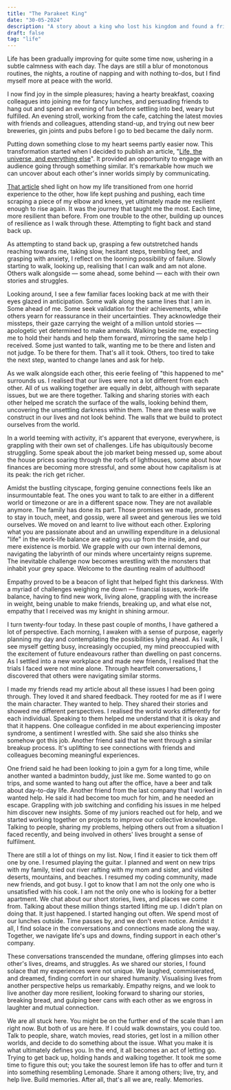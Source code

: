 ```yaml
---
title: "The Parakeet King"
date: "30-05-2024"
description: "A story about a king who lost his kingdom and found a friend - an exploration of resilience, friendship, and the pursuit of happiness amidst adversity."
draft: false
tag: "life"
---
```


Life has been gradually improving for quite some time now, ushering in a subtle calmness with each day. The days are still a blur of monotonous routines, the nights, a routine of napping and with nothing to-dos, but I find myself more at peace with the world.

I now find joy in the simple pleasures; having a hearty breakfast, coaxing colleagues into joining me for fancy lunches, and persuading friends to hang out and spend an evening of fun before settling into bed, weary but fulfilled. An evening stroll, working from the cafe, catching the latest movies with friends and colleagues, attending stand-up, and trying out new beer breweries, gin joints and pubs before I go to bed became the daily norm.

Putting down something close to my heart seems partly easier now. This transformation started when I decided to publish an article, "[Life, the universe, and everything else](https://anubhavp.dev/blog/lifeandtheuniverse.html)". It provided an opportunity to engage with an audience going through something similar. It's remarkable how much we can uncover about each other's inner worlds simply by communicating.

[That article](https://anubhavp.dev/blog/lifeandtheuniverse.html) shed light on how my life transitioned from one horrid experience to the other, how life kept pushing and pushing, each time scraping a piece of my elbow and knees, yet ultimately made me resilient enough to rise again. It was the journey that taught me the most. Each time, more resilient than before. From one trouble to the other, building up ounces of resilience as I walk through these. Attempting to fight back and stand back up.

As attempting to stand back up, grasping a few outstretched hands reaching towards me, taking slow, hesitant steps, trembling feet, and grasping with anxiety, I reflect on the looming possibility of failure. Slowly starting to walk, looking up, realising that I can walk and am not alone. Others walk alongside — some ahead, some behind — each with their own stories and struggles.

Looking around, I see a few familiar faces looking back at me with their eyes glazed in anticipation. Some walk along the same lines that I am in. Some ahead of me. Some seek validation for their achievements, while others yearn for reassurance in their uncertainties. They acknowledge their missteps, their gaze carrying the weight of a million untold stories — apologetic yet determined to make amends. Walking beside me, expecting me to hold their hands and help them forward, mirroring the same help I received. Some just wanted to talk, wanting me to be there and listen and not judge. To be there for them. That's all it took. Others, too tired to take the next step, wanted to change lanes and ask for help.

As we walk alongside each other, this eerie feeling of "this happened to me" surrounds us. I realised that our lives were not a lot different from each other. All of us walking together are equally in debt, although with separate issues, but we are there together. Talking and sharing stories with each other helped me scratch the surface of the walls, looking behind them, uncovering the unsettling darkness within them. There are these walls we construct in our lives and not look behind. The walls that we build to protect ourselves from the world.

In a world teeming with activity, it's apparent that everyone, everywhere, is grappling with their own set of challenges. Life has ubiquitously become struggling. Some speak about the job market being messed up, some about the house prices soaring through the roofs of lighthouses, some about how finances are becoming more stressful, and some about how capitalism is at its peak: the rich get richer.

Amidst the bustling cityscape, forging genuine connections feels like an insurmountable feat. The ones you want to talk to are either in a different world or timezone or are in a different space now. They are not available anymore. The family has done its part. Those promises we made, promises to stay in touch, meet, and gossip, were all sweet and generous lies we told ourselves. We moved on and learnt to live without each other. Exploring what you are passionate about and an unwilling expenditure in a delusional "life" in the work-life balance are eating you up from the inside, and our mere existence is morbid. We grapple with our own internal demons, navigating the labyrinth of our minds where uncertainty reigns supreme. The inevitable challenge now becomes wrestling with the monsters that inhabit your grey space. Welcome to the daunting realm of adulthood!

Empathy proved to be a beacon of light that helped fight this darkness. With a myriad of challenges weighing me down — financial issues, work-life balance, having to find new work, living alone, grappling with the increase in weight, being unable to make friends, breaking up, and what else not, empathy that I received was my knight in shining armour.

I turn twenty-four today. In these past couple of months, I have gathered a lot of perspective. Each morning, I awaken with a sense of purpose, eagerly planning my day and contemplating the possibilities lying ahead. As I walk, I see myself getting busy, increasingly occupied, my mind preoccupied with the excitement of future endeavours rather than dwelling on past concerns. As I settled into a new workplace and made new friends, I realised that the trials I faced were not mine alone. Through heartfelt conversations, I discovered that others were navigating similar storms.

I made my friends read my article about all these issues I had been going through. They loved it and shared feedback. They rooted for me as if I were the main character. They wanted to help. They shared their stories and showed me different perspectives. I realised the world works differently for each individual. Speaking to them helped me understand that it is okay and that it happens. One colleague confided in me about experiencing imposter syndrome, a sentiment I wrestled with. She said she also thinks she somehow got this job. Another friend said that he went through a similar breakup process. It's uplifting to see connections with friends and colleagues becoming meaningful experiences.

One friend said he had been looking to join a gym for a long time, while another wanted a badminton buddy, just like me. Some wanted to go on trips, and some wanted to hang out after the office, have a beer and talk about day-to-day life. Another friend from the last company that I worked in wanted help. He said it had become too much for him, and he needed an escape. Grappling with job switching and confiding his issues in me helped him discover new insights. Some of my juniors reached out for help, and we started working together on projects to improve our collective knowledge. Talking to people, sharing my problems, helping others out from a situation I faced recently, and being involved in others' lives brought a sense of fulfilment.

There are still a lot of things on my list. Now, I find it easier to tick them off one by one. I resumed playing the guitar. I planned and went on new trips with my family, tried out river rafting with my mom and sister, and visited deserts, mountains, and beaches. I resumed my coding community, made new friends, and got busy. I got to know that I am not the only one who is unsatisfied with his cook. I am not the only one who is looking for a better apartment. We chat about our short stories, lives, and places we come from. Talking about these million things started lifting me up. I didn't plan on doing that. It just happened. I started hanging out often. We spend most of our lunches outside. Time passes by, and we don't even notice. Amidst it all, I find solace in the conversations and connections made along the way. Together, we navigate life's ups and downs, finding support in each other's company.

These conversations transcended the mundane, offering glimpses into each other's lives, dreams, and struggles. As we shared our stories, I found solace that my experiences were not unique. We laughed, commiserated, and dreamed, finding comfort in our shared humanity. Visualising lives from another perspective helps us remarkably. Empathy reigns, and we look to live another day more resilient, looking forward to sharing our stories, breaking bread, and gulping beer cans with each other as we engross in laughter and mutual connection.

We are all stuck here. You might be on the further end of the scale than I am right now. But both of us are here. If I could walk downstairs, you could too. Talk to people, share, watch movies, read stories, get lost in a million other worlds, and decide to do something about the issue. What you make it is what ultimately defines you. In the end, it all becomes an act of letting go. Trying to get back up, holding hands and walking together. It took me some time to figure this out; you take the sourest lemon life has to offer and turn it into something resembling Lemonade. Share it among others; live, try, and help live. Build memories. After all, that's all we are, really. Memories.
